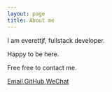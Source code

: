 ```yaml
---
layout: page
title: About me 
---
```


I am everettjf, fullstack developer.

Happy to be here.

Free free to contact me.

[Email](mailto:everettjf@live.com),[GitHub](https://github.com/everettjf),[WeChat](/images/mywechat.jpg) 



